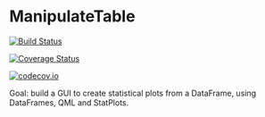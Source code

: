 # ManipulateTable

[![Build Status](https://travis-ci.org/piever/ManipulateTable.jl.svg?branch=master)](https://travis-ci.org/piever/ManipulateTable.jl)

[![Coverage Status](https://coveralls.io/repos/piever/ManipulateTable.jl/badge.svg?branch=master&service=github)](https://coveralls.io/github/piever/ManipulateTable.jl?branch=master)

[![codecov.io](http://codecov.io/github/piever/ManipulateTable.jl/coverage.svg?branch=master)](http://codecov.io/github/piever/ManipulateTable.jl?branch=master)


Goal: build a GUI to create statistical plots from a DataFrame, using DataFrames, QML and StatPlots.
